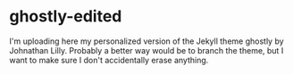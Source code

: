 # ghostly-edited

I'm uploading here my personalized version of the Jekyll theme ghostly by Johnathan Lilly. Probably a better way would be to branch the theme, but I want to make sure I don't accidentally erase anything.
